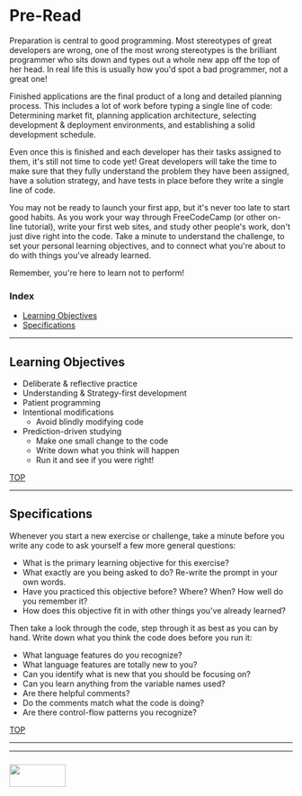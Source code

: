 # Pre-Read 

Preparation is central to good programming.  Most stereotypes of great developers are wrong, one of the most wrong stereotypes is the brilliant programmer who sits down and types out a whole new app off the top of her head.  In real life this is usually how you'd spot a bad programmer, not a great one!  

Finished applications are the final product of a long and detailed planning process.   This includes a lot of work before typing a single line of code: Determining market fit, planning application architecture, selecting development & deployment environments, and establishing a solid development schedule. 

Even once this is finished and each developer has their tasks assigned to them, it's still not time to code yet!  Great developers will take the time to make sure that they fully understand the problem they have been assigned, have a solution strategy, and have tests in place before they write a single line of code.  

You may not be ready to launch your first app, but it's never too late to start good habits.  As you work your way through FreeCodeCamp (or other on-line tutorial), write your first web sites, and study other people's work, don't just dive right into the code.  Take a minute to understand the challenge, to set your personal learning objectives, and to connect what you're about to do with things you've already learned.

Remember, you're here to learn not to perform! 

### Index
* [Learning Objectives](#learning-objectives)
* [Specifications](#specifications)

---

## Learning Objectives

* Deliberate & reflective practice
* Understanding & Strategy-first development
* Patient programming
* Intentional modifications
  * Avoid blindly modifying code
* Prediction-driven studying
  * Make one small change to the code
  * Write down what you think will happen
  * Run it and see if you were right!



[TOP](#pre-read)

---

## Specifications

Whenever you start a new exercise or challenge, take a minute before you write any code to ask yourself a few more general questions:
* What is the primary learning objective for this exercise?
* What exactly are you being asked to do? Re-write the prompt in your own words.
* Have you practiced this objective before?  Where? When? How well do you remember it?
* How does this objective fit in with other things you've already learned?



Then take a look through the code, step through it as best as you can by hand. Write down what you think the code does before you run it: 
* What language features do you recognize?
* What language features are totally new to you?
* Can you identify what is new that you should be focusing on?
* Can you learn anything from the variable names used?
* Are there helpful comments?  
* Do the comments match what the code is doing?
* Are there control-flow patterns you recognize?

[TOP](#pre-read)


___
___
### <a href="http://elewa.education/blog" target="_blank"><img src="https://user-images.githubusercontent.com/18554853/34921062-506450ae-f97d-11e7-875f-6feeb26ad72d.png" width="100" height="40"/></a>


